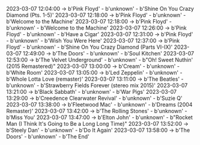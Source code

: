 2023-03-07 12:04:00 -> b'Pink Floyd' - b'unknown' - b'Shine On You Crazy Diamond (Pts. 1-5)'
2023-03-07 12:18:00 -> b'Pink Floyd' - b'unknown' - b'Welcome to the Machine'
2023-03-07 12:18:00 -> b'Pink Floyd' - b'unknown' - b'Welcome to the Machine'
2023-03-07 12:26:00 -> b'Pink Floyd' - b'unknown' - b'Have a Cigar'
2023-03-07 12:31:00 -> b'Pink Floyd' - b'unknown' - b'Wish You Were Here'
2023-03-07 12:37:00 -> b'Pink Floyd' - b'unknown' - b'Shine On You Crazy Diamond (Parts VI-IX)'
2023-03-07 12:49:00 -> b'The Doors' - b'unknown' - b'Soul Kitchen'
2023-03-07 12:53:00 -> b'The Velvet Underground' - b'unknown' - b"Oh! Sweet Nuthin' (2015 Remastered)"
2023-03-07 13:00:00 -> b'Cream' - b'unknown' - b'White Room'
2023-03-07 13:05:00 -> b'Led Zeppelin' - b'unknown' - b'Whole Lotta Love (remaster)'
2023-03-07 13:11:00 -> b'The Beatles' - b'unknown' - b'Strawberry Fields Forever (stereo mix 2015)'
2023-03-07 13:21:00 -> b'Black Sabbath' - b'unknown' - b'War Pigs'
2023-03-07 13:29:00 -> b'Creedence Clearwater Revival' - b'unknown' - b'Suzie Q'
2023-03-07 13:38:00 -> b'Fleetwood Mac' - b'unknown' - b'Dreams (2004 Remaster)'
2023-03-07 13:42:00 -> b'The Rolling Stones' - b'unknown' - b'Miss You'
2023-03-07 13:47:00 -> b'Elton John' - b'unknown' - b"Rocket Man (I Think It's Going to Be a Long Long Time)"
2023-03-07 13:52:00 -> b'Steely Dan' - b'unknown' - b'Do It Again'
2023-03-07 13:58:00 -> b'The Doors' - b'unknown' - b'The End'
